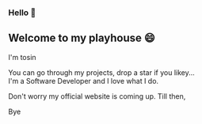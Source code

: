 ### Hello 👋

## Welcome to my playhouse 😄

I'm tosin <br/>

You can go through my projects, drop a star if you likey... <br/>
I'm a Software Developer and I love what I do.<br/>

Don't worry my official website is coming up. Till then,<br/>

Bye 
